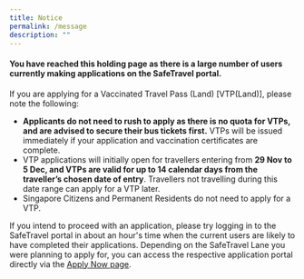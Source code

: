 ```yaml
---
title: Notice
permalink: /message
description: ""
---
```

#### You have reached this holding page as there is a large number of users currently making applications on the SafeTravel portal.

If you are applying for a Vaccinated Travel Pass (Land) [VTP(Land)], please note the following: 
* <b>Applicants do not need to rush to apply as there is no quota for VTPs, and are advised to secure their bus tickets first.</b> VTPs will be issued immediately if your application and vaccination certificates are complete.
* VTP applications will initially open for travellers entering from <b>29 Nov to 5 Dec, and VTPs are valid for up to 14 calendar days from the traveller’s chosen date of entry</b>. Travellers not travelling during this date range can apply for a VTP later.
* Singapore Citizens and Permanent Residents do not need to apply for a VTP.
 
If you intend to proceed with an application, please try logging in to the SafeTravel portal in about an hour's time when the current users are likely to have completed their applications. Depending on the SafeTravel Lane you were planning to apply for, you can access the respective application portal directly via the [Apply Now page](/apply-now).